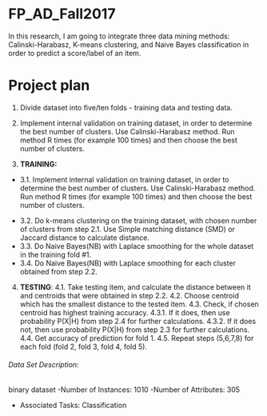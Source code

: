 # FP_AD_Fall2017

In this research, I am going to integrate three data mining methods: Calinski-Harabasz, K-means clustering, and Naive Bayes classification in order to predict a score/label of an item.

# Project plan
1. Divide dataset into five/ten folds - training data and testing data.
2. Implement internal validation on training dataset, in order to determine the best number of clusters. Use Calinski-Harabasz method. Run method R times (for example 100 times) and then choose the best number of clusters.

3. __TRAINING:__
* 3.1. Implement internal validation on training dataset, in order to determine the best number of clusters. Use Calinski-Harabasz method. Run method R times (for example 100 times) and then choose the best number of clusters.
- 3.2. Do k-means clustering on the training dataset, with chosen number of clusters from step 2.1. Use Simple matching distance (SMD) or Jaccard distance to calculate distance.
- 3.3. Do Naive Bayes(NB) with Laplace smoothing for the whole dataset in the training fold #1.
 - 3.4. Do Naive Bayes(NB) with Laplace smoothing for each cluster obtained from step 2.2.

4. **TESTING**:
4.1. Take testing item, and calculate the distance between it and centroids that were obtained in step 2.2.
4.2. Choose centroid which has the smallest distance to the tested item.
4.3. Check, if chosen centroid has highest training accuracy.
4.3.1. If it does, then use probability P(X|H) from step 2.4 for further calculations.
4.3.2. If it does not, then use probability P(X|H) from step 2.3 for further calculations.
4.4. Get accuracy of prediction for fold 1.
4.5. Repeat steps (5,6,7,8) for each fold (fold 2, fold 3, fold 4, fold 5).


###### Data Set Description:
  binary dataset
  -Number of Instances: 1010
  -Number of Attributes: 305
  - Associated Tasks: Classification
  

